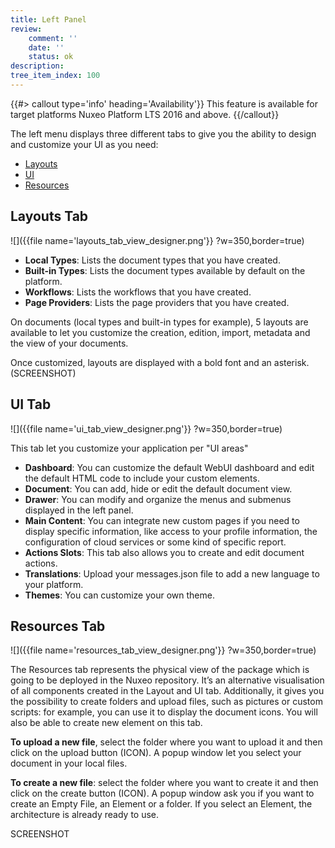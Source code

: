 ```yaml
---
title: Left Panel
review:
    comment: ''
    date: ''
    status: ok
description:
tree_item_index: 100
---
```


{{#> callout type='info' heading='Availability'}}
This feature is available for target platforms Nuxeo Platform LTS 2016 and above.
{{/callout}}

The left menu displays three different tabs to give you the ability to design and customize your UI as you need:
- [Layouts](#layouts-tab)
- [UI](#ui-tab)
- [Resources](#resources-tab)

## Layouts Tab

![]({{file name='layouts_tab_view_designer.png'}} ?w=350,border=true)

- **Local Types**: Lists the document types that you have created.
- **Built-in Types**: Lists the document types available by default on the platform.
- **Workflows**: Lists the workflows that you have created.
- **Page Providers**: Lists the page providers that you have created.

On documents (local types and built-in types for example), 5 layouts are available to let you customize the creation, edition, import, metadata and the view of your documents.

Once customized, layouts are displayed with a bold font and an asterisk. (SCREENSHOT)


## UI Tab

![]({{file name='ui_tab_view_designer.png'}} ?w=350,border=true)

This tab let you customize your application per "UI areas"

- **Dashboard**: You can customize the default WebUI dashboard and edit the default HTML code to include your custom elements.
- **Document**: You can add, hide or edit the default document view.
- **Drawer**: You can modify and organize the menus and submenus displayed in the left panel.
- **Main Content**: You can integrate new custom pages if you need to display specific information, like access to your profile information, the configuration of cloud services or some kind of specific report.
- **Actions Slots**: This tab also allows you to create and edit document actions.
- **Translations**: Upload your messages.json file to add a new language to your platform.
- **Themes**: You can customize your own theme.

## Resources Tab

![]({{file name='resources_tab_view_designer.png'}} ?w=350,border=true)

The Resources tab represents the physical view of the package which is going to be deployed in the Nuxeo repository. It’s an alternative visualisation of all components created in the Layout and UI tab. Additionally, it gives you the possibility to create folders and upload files, such as pictures or custom scripts: for example, you can use it to display the document icons. You will also be able to create new element on this tab.

**To upload a new file**, select the folder where you want to upload it and then click on the upload button (ICON). A popup window let you select your document in your local files.

**To create a new file**: select the folder where you want to create it and then click on the create button (ICON). A popup window ask you if you want to create an Empty File, an Element or a folder.
If you select an Element, the architecture is already ready to use.

SCREENSHOT

